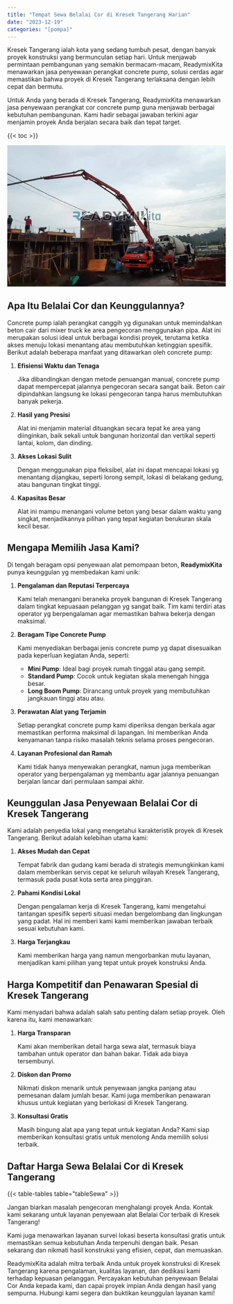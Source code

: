 ```yaml
---
title: "Tempat Sewa Belalai Cor di Kresek Tangerang Harian"
date: "2023-12-19"
categories: "[pompa]"
---
```


Kresek Tangerang ialah kota yang sedang tumbuh pesat, dengan banyak proyek konstruksi yang bermunculan setiap hari. Untuk menjawab permintaan pembangunan yang semakin bermacam-macam, ReadymixKita menawarkan jasa penyewaan perangkat concrete pump, solusi cerdas agar memastikan bahwa proyek di Kresek Tangerang terlaksana dengan lebih cepat dan bermutu.

Untuk Anda yang berada di Kresek Tangerang, ReadymixKita menawarkan jasa penyewaan perangkat cor concrete pump guna menjawab berbagai kebutuhan pembangunan. Kami hadir sebagai jawaban terkini agar menjamin proyek Anda berjalan secara baik dan tepat target.

{{< toc >}}

![Tempat Sewa Belalai Cor di Kresek Tangerang Harian](/images/pompa/sewa-pompa-01.jpg)

## Apa Itu Belalai Cor dan Keunggulannya?

Concrete pump ialah perangkat canggih yg digunakan untuk memindahkan beton cair dari mixer truck ke area pengecoran menggunakan pipa. Alat ini merupakan solusi ideal untuk berbagai kondisi proyek, terutama ketika akses menuju lokasi menantang atau membutuhkan ketinggian spesifik. Berikut adalah beberapa manfaat yang ditawarkan oleh concrete pump:

1. **Efisiensi Waktu dan Tenaga**

   Jika dibandingkan dengan metode penuangan manual, concrete pump dapat mempercepat jalannya pengecoran secara sangat baik. Beton cair dipindahkan langsung ke lokasi pengecoran tanpa harus membutuhkan banyak pekerja.

2. **Hasil yang Presisi**

   Alat ini menjamin material dituangkan secara tepat ke area yang diinginkan, baik sekali untuk bangunan horizontal dan vertikal seperti lantai, kolom, dan dinding.

3. **Akses Lokasi Sulit**

   Dengan menggunakan pipa fleksibel, alat ini dapat mencapai lokasi yg menantang dijangkau, seperti lorong sempit, lokasi di belakang gedung, atau bangunan tingkat tinggi.

4. **Kapasitas Besar**

   Alat ini mampu menangani volume beton yang besar dalam waktu yang singkat, menjadikannya pilihan yang tepat kegiatan berukuran skala kecil besar.

## Mengapa Memilih Jasa Kami?

Di tengah beragam opsi penyewaan alat pemompaan beton, **ReadymixKita** punya keunggulan yg membedakan kami unik:

1. **Pengalaman dan Reputasi Terpercaya**

   Kami telah menangani beraneka proyek bangunan di Kresek Tangerang dalam tingkat kepuasaan pelanggan yg sangat baik. Tim kami terdiri atas operator yg berpengalaman agar memastikan bahwa bekerja dengan maksimal.

2. **Beragam Tipe Concrete Pump**

   Kami menyediakan berbagai jenis concrete pump yg dapat disesuaikan pada keperluan kegiatan Anda, seperti:
   - **Mini Pump**: Ideal bagi proyek rumah tinggal atau gang sempit.
   - **Standard Pump**: Cocok untuk kegiatan skala menengah hingga besar.
   - **Long Boom Pump**: Dirancang untuk proyek yang membutuhkan jangkauan tinggi atau atau.

3. **Perawatan Alat yang Terjamin**

   Setiap perangkat concrete pump kami diperiksa dengan berkala agar memastikan performa maksimal di lapangan. Ini memberikan Anda kenyamanan tanpa risiko masalah teknis selama proses pengecoran.

4. **Layanan Profesional dan Ramah**

   Kami tidak hanya menyewakan perangkat, namun juga memberikan operator yang berpengalaman yg membantu agar jalannya penuangan berjalan lancar dari permulaan sampai akhir.

## Keunggulan Jasa Penyewaan Belalai Cor di Kresek Tangerang

Kami adalah penyedia lokal yang mengetahui karakteristik proyek di Kresek Tangerang. Berikut adalah kelebihan utama kami:

1. **Akses Mudah dan Cepat**

   Tempat fabrik dan gudang kami berada di strategis memungkinkan kami dalam memberikan servis cepat ke seluruh wilayah Kresek Tangerang, termasuk pada pusat kota serta area pinggiran.

2. **Pahami Kondisi Lokal**

   Dengan pengalaman kerja di Kresek Tangerang, kami mengetahui tantangan spesifik seperti situasi medan bergelombang dan lingkungan yang padat. Hal ini memberi kami kami memberikan jawaban terbaik sesuai kebutuhan kami.

3. **Harga Terjangkau**

   Kami memberikan harga yang namun mengorbankan mutu layanan, menjadikan kami pilihan yang tepat untuk proyek konstruksi Anda.

## Harga Kompetitif dan Penawaran Spesial di Kresek Tangerang

Kami menyadari bahwa adalah salah satu penting dalam setiap proyek. Oleh karena itu, kami menawarkan:

1. **Harga Transparan**

   Kami akan memberikan detail harga sewa alat, termasuk biaya tambahan untuk operator dan bahan bakar. Tidak ada biaya tersembunyi.

2. **Diskon dan Promo**

   Nikmati diskon menarik untuk penyewaan jangka panjang atau pemesanan dalam jumlah besar. Kami juga memberikan penawaran khusus untuk kegiatan yang berlokasi di Kresek Tangerang.

3. **Konsultasi Gratis**

   Masih bingung alat apa yang tepat untuk kegiatan Anda? Kami siap memberikan konsultasi gratis untuk menolong Anda memilih solusi terbaik.

## Daftar Harga Sewa Belalai Cor di Kresek Tangerang

{{< table-tables table="tableSewa" >}}

Jangan biarkan masalah pengecoran menghalangi proyek Anda. Kontak kami sekarang untuk layanan penyewaan alat Belalai Cor terbaik di Kresek Tangerang!

Kami juga menawarkan layanan survei lokasi beserta konsultasi gratis untuk memastikan semua kebutuhan Anda terpenuhi dengan baik. Pesan sekarang dan nikmati hasil konstruksi yang efisien, cepat, dan memuaskan.

ReadymixKita adalah mitra terbaik Anda untuk proyek konstruksi di Kresek Tangerang karena pengalaman, kualitas layanan, dan dedikasi kami terhadap kepuasan pelanggan. Percayakan kebutuhan penyewaan Belalai Cor Anda kepada kami, dan capai proyek impian Anda dengan hasil yang sempurna. Hubungi kami segera dan buktikan keunggulan layanan kami!